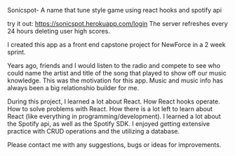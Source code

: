 

Sonicspot- A name that tune style game using react hooks and spotify api

try it out: https://sonicspot.herokuapp.com/login
The server refreshes every 24 hours deleting user high scores.


I created this app as a front end capstone project for NewForce in a 2 week sprint.

Years ago, friends and I would listen to the radio and compete to see who could name the artist and title of the song that played to show off our music knowledge. This was the motivation for this app. Music and music info has always been a big relationshio builder for me. 

During this project, I learned a lot about React. How React hooks operate. How to solve problems with React. How there is a lot left to learn about React (like everything in programming/development). I learned a lot about the Spotify api, as well as the Spotify SDK. I enjoyed getting extensive practice with CRUD operations and the utilizing a database.

Please contact me with any suggestions, bugs or ideas for improvements.









